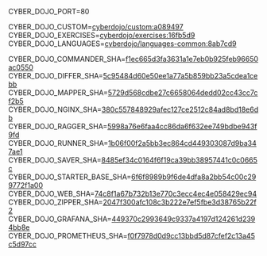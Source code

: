 
CYBER_DOJO_PORT=80<br/>

CYBER_DOJO_CUSTOM=[cyberdojo/custom:a089497](https://github.com/cyber-dojo/custom/commit/a08949770b1a5bf4162111914e39afe327623b74)<br/>
CYBER_DOJO_EXERCISES=[cyberdojo/exercises:16fb5d9](https://github.com/cyber-dojo/exercises/commit/16fb5d92b92e2a246f7d6e734c0b7a4ab9aa92d6)<br/>
CYBER_DOJO_LANGUAGES=[cyberdojo/languages-common:8ab7cd9](https://github.com/cyber-dojo/languages/commit/8ab7cd9337f17880580100e738881866049ec110)<br/>

CYBER_DOJO_COMMANDER_SHA=[f1ec665d3fa3631a1e7eb0b925feb96650ac0550](https://github.com/cyber-dojo/commander/commit/f1ec665d3fa3631a1e7eb0b925feb96650ac0550)<br/>
CYBER_DOJO_DIFFER_SHA=[5c95484d60e50ee1a77a5b859bb23a5cdea1cebb](https://github.com/cyber-dojo/differ/commit/5c95484d60e50ee1a77a5b859bb23a5cdea1cebb)<br/>
CYBER_DOJO_MAPPER_SHA=[5729d568cdbe27c6658064dedd02cc43cc7cf2b5](https://github.com/cyber-dojo/mapper/commit/5729d568cdbe27c6658064dedd02cc43cc7cf2b5)<br/>
CYBER_DOJO_NGINX_SHA=[380c557848929afec127ce2512c84ad8bd18e6db](https://github.com/cyber-dojo/nginx/commit/380c557848929afec127ce2512c84ad8bd18e6db)<br/>
CYBER_DOJO_RAGGER_SHA=[5998a76e6faa4cc86da6f632ee749bdbe943f9fd](https://github.com/cyber-dojo/ragger/commit/5998a76e6faa4cc86da6f632ee749bdbe943f9fd)<br/>
CYBER_DOJO_RUNNER_SHA=[1b06f00f2a5bb3ec864cd449303087d9ba347ae1](https://github.com/cyber-dojo/runner/commit/1b06f00f2a5bb3ec864cd449303087d9ba347ae1)<br/>
CYBER_DOJO_SAVER_SHA=[8485ef34c0164f6f19ca39bb38957441c0c0665c](https://github.com/cyber-dojo/saver/commit/8485ef34c0164f6f19ca39bb38957441c0c0665c)<br/>
CYBER_DOJO_STARTER_BASE_SHA=[6f6f8989b9f6de4dfa8a2bb54c00c299772f1a00](https://github.com/cyber-dojo/starter-base/commit/6f6f8989b9f6de4dfa8a2bb54c00c299772f1a00)<br/>
CYBER_DOJO_WEB_SHA=[74c8f1a67b732b13e770c3ecc4ec4e058429ec94](https://github.com/cyber-dojo/web/commit/74c8f1a67b732b13e770c3ecc4ec4e058429ec94)<br/>
CYBER_DOJO_ZIPPER_SHA=[2047f300afc108c3b222e7ef5fbe3d38765b22f2](https://github.com/cyber-dojo/zipper/commit/2047f300afc108c3b222e7ef5fbe3d38765b22f2)<br/>
CYBER_DOJO_GRAFANA_SHA=[449370c2993649c9337a4197d124261d2394bb8e](https://github.com/cyber-dojo/grafana/commit/449370c2993649c9337a4197d124261d2394bb8e)<br/>
CYBER_DOJO_PROMETHEUS_SHA=[f0f7978d0d9cc13bbd5d87cfef2c13a45c5d97cc](https://github.com/cyber-dojo/prometheus/commit/f0f7978d0d9cc13bbd5d87cfef2c13a45c5d97cc)<br/>
